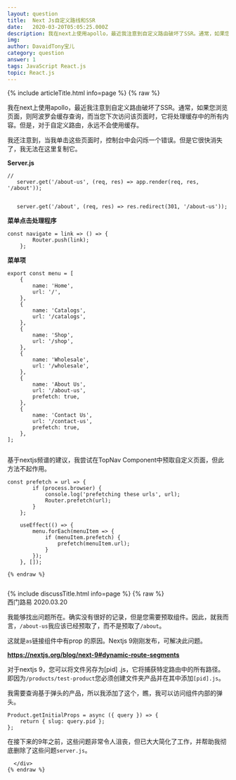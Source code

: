 ```yaml
---
layout: question
title:  Next Js自定义路线和SSR
date:   2020-03-20T05:05:25.000Z
description: 我在next上使用apollo，最近我注意到自定义路由破坏了SSR。通常，如果您浏览页面，则阿波罗会缓存查询，而当您下次访问该页面时，它将处理缓存中的所有...
img: 
author: DavaidTony宝儿
category: question
answer: 1
tags: JavaScript React.js
topic: React.js
---
```

<div class="article-root">
  <div class="article">
    {% include articleTitle.html info=page %}
    {% raw %}
    <div class="article-content"><p><font style="vertical-align: inherit;"><font style="vertical-align: inherit;">我在next上使用apollo，最近我注意到自定义路由破坏了SSR。</font><font style="vertical-align: inherit;">通常，如果您浏览页面，则阿波罗会缓存查询，而当您下次访问该页面时，它将处理缓存中的所有内容。</font><font style="vertical-align: inherit;">但是，对于自定义路由，永远不会使用缓存。</font></font></p>

<p><font style="vertical-align: inherit;"><font style="vertical-align: inherit;">我还注意到，当我单击这些页面时，控制台中会闪烁一个错误。</font><font style="vertical-align: inherit;">但是它很快消失了，我无法在这里复制它。</font></font></p>

<p><strong><font style="vertical-align: inherit;"><font style="vertical-align: inherit;">Server.js</font></font></strong></p>

<pre><code>// <font></font>
   server.get('/about-us', (req, res) =&gt; app.render(req, res, '/about'));<font></font>
<font></font>
<font></font>
   server.get('/about', (req, res) =&gt; res.redirect(301, '/about-us'));<font></font>
</code></pre>

<p><strong><font style="vertical-align: inherit;"><font style="vertical-align: inherit;">菜单点击处理程序</font></font></strong> </p>

<pre><code>const navigate = link =&gt; () =&gt; {<font></font>
        Router.push(link);<font></font>
    };<font></font>
</code></pre>

<p><strong><font style="vertical-align: inherit;"><font style="vertical-align: inherit;">菜单项</font></font></strong></p>

<pre><code>export const menu = [<font></font>
    {<font></font>
        name: 'Home',<font></font>
        url: '/',<font></font>
    },<font></font>
    {<font></font>
        name: 'Catalogs',<font></font>
        url: '/catalogs',<font></font>
    },<font></font>
    {<font></font>
        name: 'Shop',<font></font>
        url: '/shop',<font></font>
    },<font></font>
    {<font></font>
        name: 'Wholesale',<font></font>
        url: '/wholesale',<font></font>
    },<font></font>
    {<font></font>
        name: 'About Us',<font></font>
        url: '/about-us',<font></font>
        prefetch: true,<font></font>
    },<font></font>
    {<font></font>
        name: 'Contact Us',<font></font>
        url: '/contact-us',<font></font>
        prefetch: true,<font></font>
    },<font></font>
];<font></font>
<font></font>
</code></pre>

<p><font style="vertical-align: inherit;"><font style="vertical-align: inherit;">基于nextjs频谱的建议，我尝试在TopNav Component中预取自定义页面，但此方法不起作用。 </font></font></p>

<pre><code>const prefetch = url =&gt; {<font></font>
        if (process.browser) {<font></font>
            console.log('prefetching these urls', url);<font></font>
            Router.prefetch(url);<font></font>
        }<font></font>
    };<font></font>
<font></font>
    useEffect(() =&gt; {<font></font>
        menu.forEach(menuItem =&gt; {<font></font>
            if (menuItem.prefetch) {<font></font>
                prefetch(menuItem.url);<font></font>
            }<font></font>
        });<font></font>
    }, []);<font></font>
</code></pre></div>
    {% endraw %}
  </div>
  <p style="height: 0;width:0;overflow: hidden;"> 第2456篇《Next Js自定义路线和SSR》来自Winter(https://github.com/aiyld/aiyld.github.io)的站点</p>
  <div class="discuss-wrapper">
    {% include discussTitle.html info=page %}
    {% raw %}
    <div class="discuss-item">
        <div class="discuss-parent">
          <div class="discuss-meta">
            <span class="discuss-user">西门路易</span>
            <span class="discuss-time">2020.03.20</span>
          </div>
          <div class="discuss-comment"><p><font style="vertical-align: inherit;"><font style="vertical-align: inherit;">我能够找出问题所在。</font><font style="vertical-align: inherit;">确实没有很好的记录，但是您需要预取组件。</font><font style="vertical-align: inherit;">因此，就我而言，</font></font><code>/about-us</code><font style="vertical-align: inherit;"><font style="vertical-align: inherit;">我应该已经预取了，</font><font style="vertical-align: inherit;">而不是预</font><font style="vertical-align: inherit;">取了</font></font><code>/about</code><font style="vertical-align: inherit;"><font style="vertical-align: inherit;">。</font></font></p>

<p><font style="vertical-align: inherit;"><font style="vertical-align: inherit;">这就是</font></font><code>as</code><font style="vertical-align: inherit;"><font style="vertical-align: inherit;">链接组件中</font><font style="vertical-align: inherit;">有</font><font style="vertical-align: inherit;">prop </font><font style="vertical-align: inherit;">的原因</font><font style="vertical-align: inherit;">。</font><font style="vertical-align: inherit;">Nextjs 9刚刚发布，可解决此问题。</font></font></p>

<p><strong><a href="https://nextjs.org/blog/next-9#dynamic-route-segments" rel="nofollow noreferrer"><font style="vertical-align: inherit;"><font style="vertical-align: inherit;">https://nextjs.org/blog/next-9#dynamic-route-segments</font></font></a></strong></p>

<p><font style="vertical-align: inherit;"><font style="vertical-align: inherit;">对于nextjs 9，您可以将文件另存为[pid] .js，它将捕获特定路由中的所有路径。</font><font style="vertical-align: inherit;">即因为</font></font><code>/products/test-product</code><font style="vertical-align: inherit;"><font style="vertical-align: inherit;">您必须创建文件夹产品并在其中添加</font></font><code>[pid].js</code><font style="vertical-align: inherit;"><font style="vertical-align: inherit;">。</font></font></p>

<p><font style="vertical-align: inherit;"><font style="vertical-align: inherit;">我需要查询基于弹头的产品，所以我添加了这个，瞧，我可以访问组件内部的弹头。 </font></font></p>

<pre><code>Product.getInitialProps = async ({ query }) =&gt; {<font></font>
    return { slug: query.pid };<font></font>
};<font></font>
</code></pre>

<p><font style="vertical-align: inherit;"><font style="vertical-align: inherit;">在接下来的9年之前，这些问题非常令人沮丧，但已大大简化了工作，并帮助我彻底删除了这些问题</font></font><code>server.js</code><font style="vertical-align: inherit;"><font style="vertical-align: inherit;">。</font></font></p></div>
        </div>
        
      </div>
    {% endraw %}
  </div>
<div>
